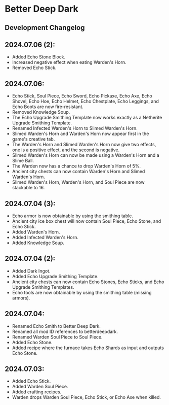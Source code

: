 # Better Deep Dark
## Development Changelog

## 2024.07.06 (2):
- Added Echo Stone Block.
- Increased negative effect when eating Warden's Horn.
- Removed Echo Stick.

## 2024.07.06:
- Echo Stick, Soul Piece, Echo Sword, Echo Pickaxe, Echo Axe, Echo Shovel, Echo Hoe, Echo Helmet, Echo Chestplate, Echo Leggings, and Echo Boots are now fire-resistant.
- Removed Knowledge Soup.
- The Echo Upgrade Smithing Template now works exactly as a Netherite Upgrade Smithing Template.
- Renamed Infected Warden's Horn to Slimed Warden's Horn.
- Slimed Warden's Horn and Warden's Horn now appear first in the game's creative tab.
- The Warden's Horn and Slimed Warden's Horn now give two effects, one is a positive effect, and the second is negative.
- Slimed Warden's Horn can now be made using a Warden's Horn and a Slime Ball.
- The Warden now has a chance to drop Warden's Horn of 5%.
- Ancient city chests can now contain Warden's Horn and Slimed Warden's Horn.
- Slimed Warden's Horn, Warden's Horn, and Soul Piece are now stackable to 16.

## 2024.07.04 (3):
- Echo armor is now obtainable by using the smithing table.
- Ancient city ice box chest will now contain Soul Piece, Echo Stone, and Echo Stick.
- Added Warden's Horn.
- Added Infected Warden's Horn.
- Added Knowledge Soup.

## 2024.07.04 (2):
- Added Dark Ingot.
- Added Echo Upgrade Smithing Template.
- Ancient city chests can now contain Echo Stones, Echo Sticks, and Echo Upgrade Smithing Templates.
- Echo tools are now obtainable by using the smithing table (missing armors).

## 2024.07.04:
- Renamed Echo Smith to Better Deep Dark.
- Renamed all mod ID references to betterdeepdark.
- Renamed Warden Soul Piece to Soul Piece.
- Added Echo Stone.
- Added recipe where the furnace takes Echo Shards as input and outputs Echo Stone.

## 2024.07.03:
- Added Echo Stick.
- Added Warden Soul Piece.
- Added crafting recipes.
- Warden drops Warden Soul Piece, Echo Stick, or Echo Axe when killed.
